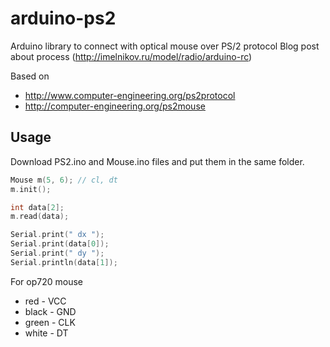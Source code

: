 # arduino-ps2
Arduino library to connect with optical mouse over PS/2 protocol
Blog post about process (http://imelnikov.ru/model/radio/arduino-rc)

Based on
- http://www.computer-engineering.org/ps2protocol
- http://computer-engineering.org/ps2mouse 

## Usage
Download PS2.ino and Mouse.ino files and put them in the same folder.

```cpp
Mouse m(5, 6); // cl, dt
m.init();

int data[2];
m.read(data);

Serial.print(" dx ");
Serial.print(data[0]);
Serial.print(" dy ");
Serial.println(data[1]);
```

For op720 mouse
* red - VCC
* black - GND
* green - CLK
* white - DT

